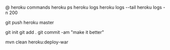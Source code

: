 @ heroku commands
  heroku ps
  heroku logs
  heroku logs --tail
  heroku logs -n 200
  
  git push heroku master
  
  git init
  git add .
  git commit -am "make it better"
  
  
  mvn clean heroku:deploy-war
